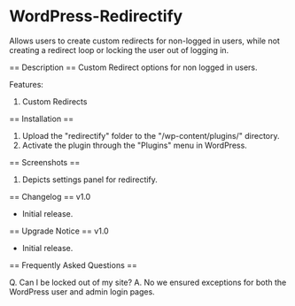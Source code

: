 WordPress-Redirectify
=====================

Allows users to create custom redirects for non-logged in users, while not creating a redirect loop or locking the user out of logging in.

== Description ==
Custom Redirect options for non logged in users. 

Features:
1. Custom Redirects


== Installation ==
1. Upload the \"redirectify\" folder to the \"/wp-content/plugins/\" directory.
2. Activate the plugin through the \"Plugins\" menu in WordPress.


== Screenshots ==
1. Depicts settings panel for redirectify.

== Changelog ==
v1.0
* Initial release.

== Upgrade Notice ==
v1.0
* Initial release.

== Frequently Asked Questions ==

Q. Can I be locked out of my site?
A. No we ensured exceptions for both the WordPress user and admin login pages.
